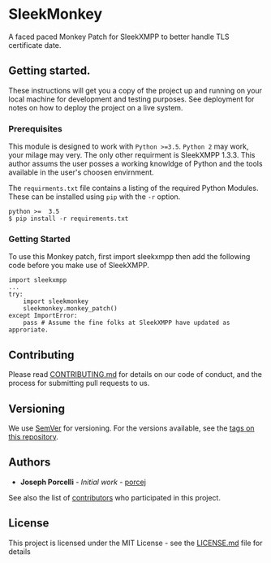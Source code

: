 # SleekMonkey

A faced paced Monkey Patch for SleekXMPP to better handle TLS certificate date.

## Getting started.

These instructions will get you a copy of the project up and running on your local machine for development and testing purposes. See deployment for notes on how to deploy the project on a live system.

### Prerequisites

This module is designed to work with `Python >=3.5`.  `Python 2` may work, your milage may very.  The only other requirment is SleekXMPP 1.3.3.  This author assums the user posses a working knowldge of Python and the tools available in the user's choosen envirnment.

The `requirments.txt` file contains a listing of the required Python Modules.  These can be installed using `pip` with the `-r` option.

```
python >=  3.5
$ pip install -r requirements.txt
```

### Getting Started

To use this Monkey patch, first import sleekxmpp then add the following code before you make use of SleekXMPP. 

```
import sleekxmpp
...
try:
    import sleekmonkey
    sleekmonkey.monkey_patch()
except ImportError:
    pass # Assume the fine folks at SleekXMPP have updated as approriate.

```

## Contributing

Please read [CONTRIBUTING.md](https://gist.github.com/porcej/cc71497a2b455f27bca8c879731e68dc) for details on our code of conduct, and the process for submitting pull requests to us.

## Versioning

We use [SemVer](http://semver.org/) for versioning. For the versions available, see the [tags on this repository](https://github.com/porcej/sleekmonkey/tags). 

## Authors

* **Joseph Porcelli** - *Initial work* - [porcej](https://github.com/porcej)

See also the list of [contributors](https://github.com/porcej/sleekmonkey/contributors) who participated in this project.

## License

This project is licensed under the MIT License - see the [LICENSE.md](LICENSE.md) file for details

